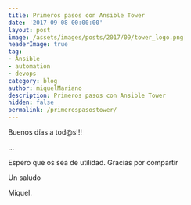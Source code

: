 ```yaml
---
title: Primeros pasos con Ansible Tower
date: '2017-09-08 00:00:00'
layout: post
image: /assets/images/posts/2017/09/tower_logo.png
headerImage: true
tag:
- Ansible
- automation
- devops
category: blog
author: miquelMariano
description: Primeros pasos con Ansible Tower
hidden: false
permalink: /primerospasostower/
---
```


Buenos días a tod@s!!!


...

Espero que os sea de utilidad.
Gracias por compartir

Un saludo

Miquel.